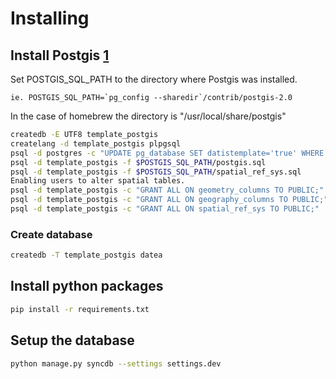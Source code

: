 # Installing
## Install Postgis [1](https://docs.djangoproject.com/en/dev/ref/contrib/gis/install/postgis/)

Set POSTGIS_SQL_PATH to the directory where Postgis was installed.
```
ie. POSTGIS_SQL_PATH=`pg_config --sharedir`/contrib/postgis-2.0
```
In the case of homebrew the directory is "/usr/local/share/postgis"

```bash
createdb -E UTF8 template_postgis
createlang -d template_postgis plpgsql
psql -d postgres -c "UPDATE pg_database SET datistemplate='true' WHERE datname='template_postgis';"
psql -d template_postgis -f $POSTGIS_SQL_PATH/postgis.sql
psql -d template_postgis -f $POSTGIS_SQL_PATH/spatial_ref_sys.sql
Enabling users to alter spatial tables.
psql -d template_postgis -c "GRANT ALL ON geometry_columns TO PUBLIC;"
psql -d template_postgis -c "GRANT ALL ON geography_columns TO PUBLIC;"
psql -d template_postgis -c "GRANT ALL ON spatial_ref_sys TO PUBLIC;"
```

### Create database
```bash
createdb -T template_postgis datea
```


## Install python packages

```bash
pip install -r requirements.txt
```

## Setup the database
```bash
python manage.py syncdb --settings settings.dev
```
